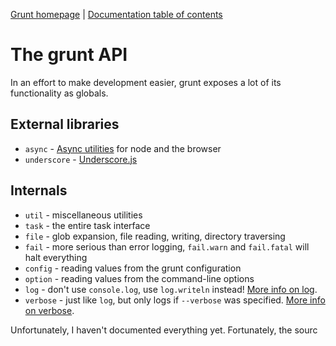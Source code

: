 [Grunt homepage](https://github.com/cowboy/grunt) | [Documentation table of contents](toc.md)

# The grunt API

In an effort to make development easier, grunt exposes a lot of its functionality as globals.

## External libraries

* `async` - [Async utilities](https://github.com/caolan/async) for node and the browser
* `underscore` - [Underscore.js](http://underscorejs.org/)

## Internals

* `util` - miscellaneous utilities
* `task` - the entire task interface
* `file` - glob expansion, file reading, writing, directory traversing
* `fail` - more serious than error logging, `fail.warn` and `fail.fatal` will halt everything
* `config` - reading values from the grunt configuration
* `option` - reading values from the command-line options
* `log` - don't use `console.log`, use `log.writeln` instead! [More info on log](api_log.md).
* `verbose` - just like `log`, but only logs if `--verbose` was specified. [More info on verbose](api_log.md).

Unfortunately, I haven't documented everything yet. Fortunately, the sourc